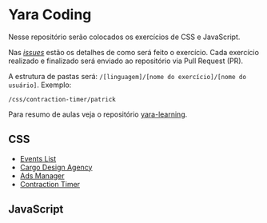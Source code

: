# Yara Coding

Nesse repositório serão colocados os exercícios de CSS e JavaScript. 

Nas [*issues*](https://github.com/parkejunior/yara-coding/issues) estão os detalhes de como será feito o exercício.
Cada exercício realizado e finalizado será enviado ao repositório via Pull Request (PR).

A estrutura de pastas será: `/[linguagem]/[nome do exercício]/[nome do usuário]`. Exemplo:
```
/css/contraction-timer/patrick
```

Para resumo de aulas veja o repositório [yara-learning](https://github.com/parkejunior/yara-learning).

## CSS
- [Events List](css/events-list)
- [Cargo Design Agency](css/cargo-design-agency)
- [Ads Manager](css/ads-manager)
- [Contraction Timer](css/contraction-timer)

## JavaScript